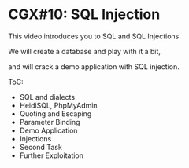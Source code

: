 # CGX#10: SQL Injection

This video introduces you to SQL and SQL Injections.

We will create a database and play with it a bit,

and will crack a demo application with SQL injection.

ToC:

 - SQL and dialects
 - HeidiSQL, PhpMyAdmin
 - Quoting and Escaping
 - Parameter Binding
 - Demo Application
 - Injections
 - Second Task 
 - Further Exploitation
